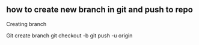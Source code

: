 ## how to create new branch in git and push to repo 

Creating branch

Git create branch
git checkout -b <branch>
git push -u origin <branch>
